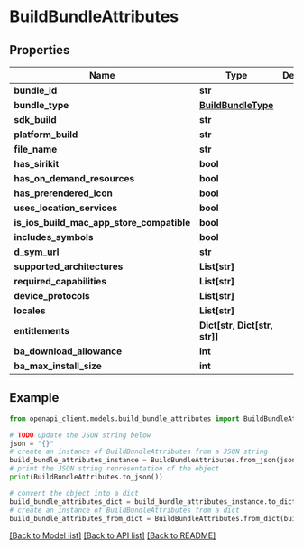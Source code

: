 # BuildBundleAttributes


## Properties

Name | Type | Description | Notes
------------ | ------------- | ------------- | -------------
**bundle_id** | **str** |  | [optional] 
**bundle_type** | [**BuildBundleType**](BuildBundleType.md) |  | [optional] 
**sdk_build** | **str** |  | [optional] 
**platform_build** | **str** |  | [optional] 
**file_name** | **str** |  | [optional] 
**has_sirikit** | **bool** |  | [optional] 
**has_on_demand_resources** | **bool** |  | [optional] 
**has_prerendered_icon** | **bool** |  | [optional] 
**uses_location_services** | **bool** |  | [optional] 
**is_ios_build_mac_app_store_compatible** | **bool** |  | [optional] 
**includes_symbols** | **bool** |  | [optional] 
**d_sym_url** | **str** |  | [optional] 
**supported_architectures** | **List[str]** |  | [optional] 
**required_capabilities** | **List[str]** |  | [optional] 
**device_protocols** | **List[str]** |  | [optional] 
**locales** | **List[str]** |  | [optional] 
**entitlements** | **Dict[str, Dict[str, str]]** |  | [optional] 
**ba_download_allowance** | **int** |  | [optional] 
**ba_max_install_size** | **int** |  | [optional] 

## Example

```python
from openapi_client.models.build_bundle_attributes import BuildBundleAttributes

# TODO update the JSON string below
json = "{}"
# create an instance of BuildBundleAttributes from a JSON string
build_bundle_attributes_instance = BuildBundleAttributes.from_json(json)
# print the JSON string representation of the object
print(BuildBundleAttributes.to_json())

# convert the object into a dict
build_bundle_attributes_dict = build_bundle_attributes_instance.to_dict()
# create an instance of BuildBundleAttributes from a dict
build_bundle_attributes_from_dict = BuildBundleAttributes.from_dict(build_bundle_attributes_dict)
```
[[Back to Model list]](../README.md#documentation-for-models) [[Back to API list]](../README.md#documentation-for-api-endpoints) [[Back to README]](../README.md)


